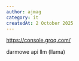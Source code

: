 ```yaml
---
author: ajmag
category: it
createdAt: 2 October 2025
---
```


https://console.groq.com/

darmowe api llm (llama) 